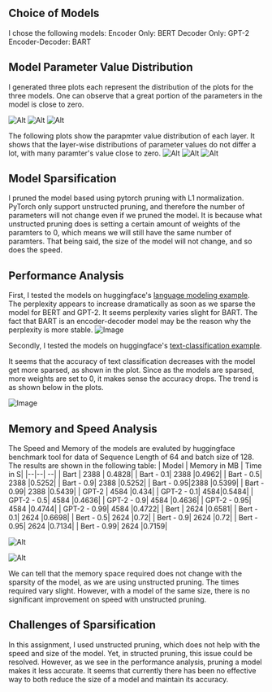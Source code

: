 ## Choice of Models
I chose the following models:
Encoder Only: BERT
Decoder Only: GPT-2
Encoder-Decoder: BART

## Model Parameter Value Distribution

I generated three plots each represent the distribution of the plots for the three models. One can observe that a great portion of the parameters in the model is close to zero.

![Alt](/plots/bart-num-dist.png)
![Alt](/plots/bert-num-dist.png)
![Alt](/plots/gpt-2-num-dist.png)

The following plots show the parapmter value distribution of each layer. It shows that the layer-wise distributions of parameter values do not differ a lot, with many paramter's value close to zero.
![Alt](/plots/bart-layer-dist.png)
![Alt](/plots/bert-layer-dist.png)
![Alt](/plots/gpt-2-layer-dist.png)

## Model Sparsification

I pruned the model based using pytorch pruning with L1 normalization. PyTorch only support unstructed pruning, and therefore the number of parameters will not change even if we pruned the model. It is because what unstructed pruning does is setting a certain amount of weights of the paramters to 0, which means we will still have the same number of paramters. That being said, the size of the model will not change, and so does the speed. 

## Performance Analysis
First, I tested the models on huggingface's [language modeling example](https://github.com/huggingface/transformers/tree/main/examples/pytorch/language-modeling%29). The perplexity appears to increase dramatically as soon as we sparse the model for BERT and GPT-2. It seems perplexity varies slight for BART. The fact that BART is an encoder-decoder model may be the reason why the perplexity is more stable. 
![Image](/plots/perplexity.png)

Secondly, I tested the models on huggingface's [text-classification example](https://github.com/huggingface/transformers/tree/main/examples/pytorch/text-classification). 

It seems that the accuracy of text classification decreases with the model get more sparsed, as shown in the plot. Since as the models are sparsed, more weights are set to 0, it makes sense the accuracy drops. The trend is as shown below in the plots.

![Image](/plots/Text_Classification_Accuracy.png)


## Memory and Speed Analysis
The Speed and Memory of the models are evaluted by huggingface benchmark tool for data of Sequence Length of 64 and batch size of 128. The results are shown in the following table:
| Model | Memory in MB | Time in S|
|--|--| --|
| Bart | 2388 | 0.4828|
| Bart - 0.1| 2388 |0.4962|
| Bart - 0.5| 2388 |0.5252|
| Bart - 0.9| 2388 |0.5252|
| Bart - 0.95|2388  |0.5399|
| Bart - 0.99| 2388 |0.5439|
| GPT-2 | 4584 |0.434|
| GPT-2 - 0.1| 4584|0.5484|
| GPT-2 - 0.5| 4584 |0.4636|
| GPT-2 - 0.9| 4584 |0.4636|
| GPT-2 - 0.95| 4584 |0.4744|
| GPT-2 - 0.99| 4584 |0.4722|
| Bert | 2624 |0.6581|
| Bert - 0.1| 2624 |0.6698|
| Bert - 0.5| 2624 |0.72|
| Bert - 0.9| 2624 |0.72|
| Bert - 0.95| 2624 |0.7134|
| Bert - 0.99| 2624 |0.7159|

![Alt](/plots/required_memory.png)

![Alt](/plots/required_time.png)

We can tell that the memory space required does not change with the sparsity of the model, as we are using unstructed pruning. The times required vary slight. However, with a model of the same size, there is no significant improvement on speed with unstructed pruning.


## Challenges of Sparsification
In this assignment, I used unstructed pruning, which does not help with the speed and size of the model. Yet, in structed pruning, this issue could be resolved. However, as we see in the performance analysis, pruning a model makes it less accurate. It seems that currently there has been no effective way to both reduce the size of a model and maintain its accuracy. 
